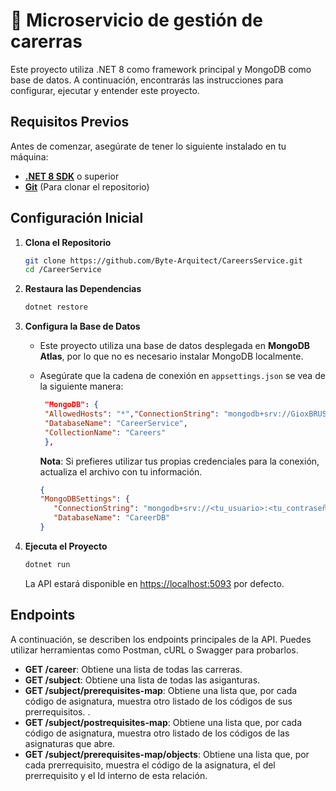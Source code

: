 
# 🚀 Microservicio de gestión de carerras

Este proyecto utiliza .NET 8 como framework principal y MongoDB como base de datos. A continuación, encontrarás las instrucciones para configurar, ejecutar y entender este proyecto.

## Requisitos Previos

Antes de comenzar, asegúrate de tener lo siguiente instalado en tu máquina:

- **[.NET 8 SDK](https://dotnet.microsoft.com/download/dotnet/8.0)** o superior 
- **[Git](https://git-scm.com/downloads)** (Para clonar el repositorio)

## Configuración Inicial

1. **Clona el Repositorio**
   
   ```bash
   git clone https://github.com/Byte-Arquitect/CareersService.git
   cd /CareerService
   ```

2. **Restaura las Dependencias**

   ```bash
   dotnet restore
   ```

3. **Configura la Base de Datos**

   - Este proyecto utiliza una base de datos desplegada en **MongoDB Atlas**, por lo que no es necesario instalar MongoDB localmente.
   - Asegúrate que la cadena de conexión en `appsettings.json` se vea de la siguiente manera:

     ```json
      "MongoDB": {
      "AllowedHosts": "*","ConnectionString": "mongodb+srv://GioxBRUSH:mongo123@cluster0.6tkvd.mongodb.net/?retryWrites=true&w=majority&appName=Cluster0",
      "DatabaseName": "CareerService",
      "CollectionName": "Careers"
      },

     ```

     **Nota**: Si prefieres utilizar tus propias credenciales para la conexión, actualiza el archivo con tu información.
      ```json
      {
      "MongoDBSettings": {
         "ConnectionString": "mongodb+srv://<tu_usuario>:<tu_contraseña>@<cluster>.mongodbnet",
         "DatabaseName": "CareerDB"
      }

4. **Ejecuta el Proyecto**

   ```bash
   dotnet run
   ```

   La API estará disponible en [https://localhost:5093](https://localhost:5093) por defecto.

## Endpoints

A continuación, se describen los endpoints principales de la API. Puedes utilizar herramientas como Postman, cURL o Swagger para probarlos.

- **GET /career**: Obtiene una lista de todas las carreras.
- **GET /subject**: Obtiene una lista de todas las asiganturas.
- **GET /subject/prerequisites-map**: Obtiene una lista que, por cada código de asignatura, muestra otro listado de los códigos de sus prerrequisitos. .
- **GET /subject/postrequisites-map**: Obtiene una lista que, por cada código de asignatura, muestra otro listado de los códigos de las asignaturas que abre.
- **GET /subject/prerequisites-map/objects**: Obtiene una lista que, por cada prerrequisito, muestra el código de la asignatura, el del prerrequisito y el Id interno de esta relación.